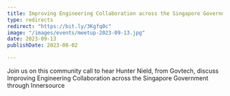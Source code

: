 ```yaml
---
title: Improving Engineering Collaboration across the Singapore Government through Innersource
type: redirects
redirect: "https://bit.ly/3Kgfq0c"
image: "/images/events/meetup-2023-09-13.jpg"
date: 2023-09-13
publishDate: 2023-08-02

---
```


Join us on this community call to hear Hunter Nield, from Govtech, discuss Improving Engineering Collaboration across the Singapore Government through Innersource

